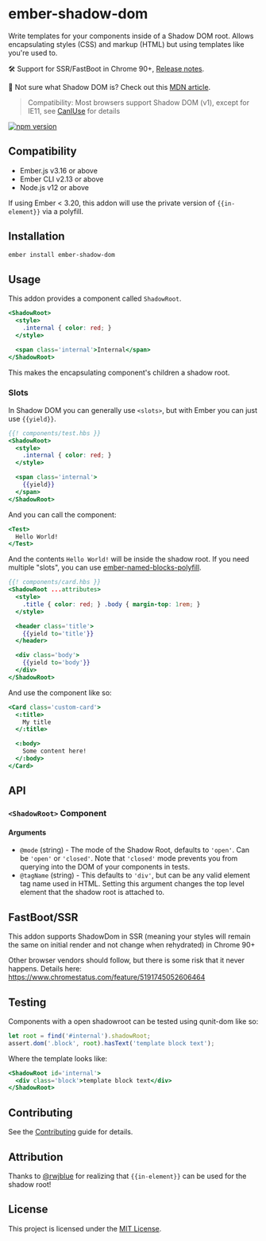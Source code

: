 # ember-shadow-dom

Write templates for your components inside of a Shadow DOM root.
Allows encapsulating styles (CSS) and markup (HTML) but using templates like
you're used to.

🛠 Support for SSR/FastBoot in Chrome 90+, [Release notes](https://developer.chrome.com/blog/new-in-chrome-90/#declarative).

🤔 Not sure what Shadow DOM is? Check out this [MDN article](https://developer.mozilla.org/en-US/docs/Web/Web_Components/Using_shadow_DOM).

> Compatibility: Most browsers support Shadow DOM (v1), except for IE11, see [CanIUse](https://caniuse.com/#feat=shadowdomv1) for details

[![npm version][npm-badge]][npm-badge-url]

## Compatibility

- Ember.js v3.16 or above
- Ember CLI v2.13 or above
- Node.js v12 or above

If using Ember < 3.20, this addon will use the private version of `{{in-element}}` via a polyfill.

## Installation

```sh
ember install ember-shadow-dom
```

## Usage

This addon provides a component called `ShadowRoot`.

```hbs
<ShadowRoot>
  <style>
    .internal { color: red; }
  </style>

  <span class='internal'>Internal</span>
</ShadowRoot>
```

This makes the encapsulating component's children a shadow root.

### Slots

In Shadow DOM you can generally use `<slots>`, but with Ember you can just use `{{yield}}`.

```hbs
{{! components/test.hbs }}
<ShadowRoot>
  <style>
    .internal { color: red; }
  </style>

  <span class='internal'>
    {{yield}}
  </span>
</ShadowRoot>
```

And you can call the component:

```hbs
<Test>
  Hello World!
</Test>
```

And the contents `Hello World!` will be inside the shadow root. If you need multiple
"slots", you can use [ember-named-blocks-polyfill](https://github.com/ember-polyfills/ember-named-blocks-polyfill).

```hbs
{{! components/card.hbs }}
<ShadowRoot ...attributes>
  <style>
    .title { color: red; } .body { margin-top: 1rem; }
  </style>

  <header class='title'>
    {{yield to='title'}}
  </header>

  <div class='body'>
    {{yield to='body'}}
  </div>
</ShadowRoot>
```

And use the component like so:

```hbs
<Card class='custom-card'>
  <:title>
    My title
  </:title>

  <:body>
    Some content here!
  </:body>
</Card>
```

## API

### `<ShadowRoot>` Component

#### Arguments

- `@mode` (string) - The mode of the Shadow Root, defaults to `'open'`. Can be `'open'` or `'closed'`.
  Note that `'closed'` mode prevents you from querying into the DOM of your components in tests.
- `@tagName` (string) - This defaults to `'div'`, but can be any valid element tag name used in HTML.
  Setting this argument changes the top level element that the shadow root is attached to.

## FastBoot/SSR

This addon supports ShadowDom in SSR (meaning your styles will remain the same on initial render and not change when rehydrated) in Chrome 90+

Other browser vendors should follow, but there is some risk that it never happens.
Details here: https://www.chromestatus.com/feature/5191745052606464

## Testing

Components with a open shadowroot can be tested using qunit-dom like so:

```js
let root = find('#internal').shadowRoot;
assert.dom('.block', root).hasText('template block text');
```

Where the template looks like:

```hbs
<ShadowRoot id='internal'>
  <div class='block'>template block text</div>
</ShadowRoot>
```

## Contributing

See the [Contributing](CONTRIBUTING.md) guide for details.

## Attribution

Thanks to [@rwjblue](https://github.com/rwjblue) for realizing that `{{in-element}}` can be used for the shadow root!

## License

This project is licensed under the [MIT License](LICENSE.md).

[npm-badge]: https://badge.fury.io/js/ember-shadow-dom.svg
[npm-badge-url]: http://badge.fury.io/js/ember-shadow-dom
